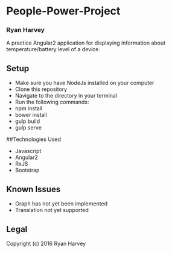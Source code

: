 # People-Power-Project
### Ryan Harvey
A practice Angular2 application for displaying information about temperature/battery level of a device.

## Setup

* Make sure you have NodeJs installed on your computer
* Clone this repository
* Navigate to the directory in your terminal 
* Run the following commands:
* npm install
* bower install 
* gulp build 
* gulp serve

##Technologies Used

* Javascript
* Angular2
* RxJS
* Bootstrap

## Known Issues

* Graph has not yet been implemented
* Translation not yet supported

## Legal

Copyright (c) 2016 Ryan Harvey


